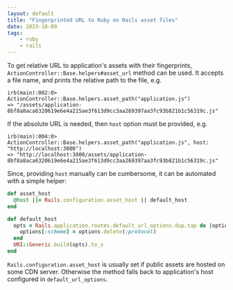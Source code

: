 ```yaml
---
layout: default
title: "Fingerprinted URL to Ruby on Rails asset files"
date: 2023-10-09
tags:
    - ruby
    - rails
---
```


To get relative URL to application's assets with their fingerprints, `ActionController::Base.helpers#asset_url` method can be used.
It accepts a file name, and prints the relative path to the file, e.g.

```
irb(main):002:0> ActionController::Base.helpers.asset_path("application.js")
=> "/assets/application-8bf8a8aca6320619e6e4a215ae3f613d9cc3aa269397aa3fc93b821b1c56319c.js"
```

If the absolute URL is needed, then `host` option must be provided, e.g.

```
irb(main):004:0> ActionController::Base.helpers.asset_path("application.js", host: "http://localhost:3000")
=> "http://localhost:3000/assets/application-8bf8a8aca6320619e6e4a215ae3f613d9cc3aa269397aa3fc93b821b1c56319c.js"
```

Since, providing `host` manually can be cumbersome, it can be automated with a simple helper:

```ruby
def asset_host
  @host ||= Rails.configuration.asset_host || default_host
end

def default_host
  opts = Rails.application.routes.default_url_options.dup.tap do |options|
    options[:scheme] = options.delete(:protocol)
  end
  URI::Generic.build(opts).to_s
end
```

`Rails.configuration.asset_host` is usually set if public assets are hosted on some CDN server. Otherwise the method falls back
to application's host configured in `default_url_options`.
